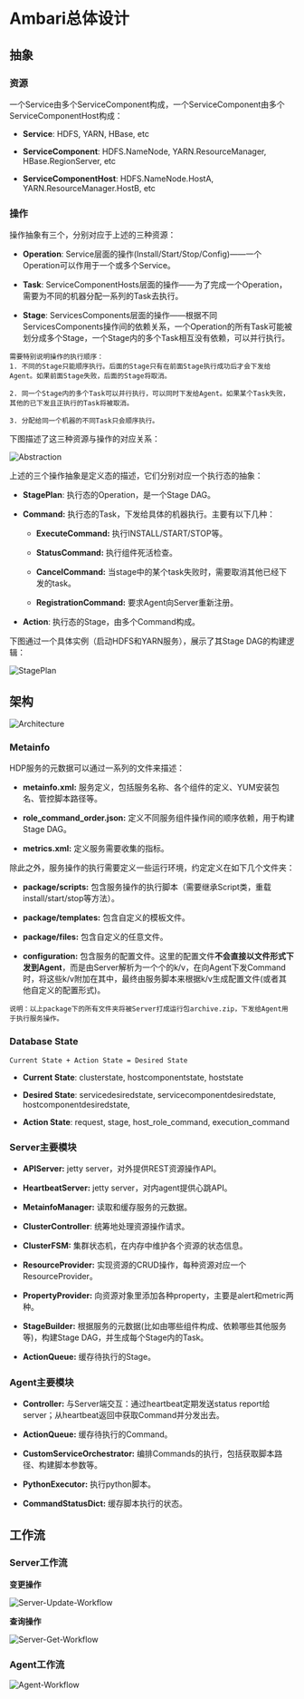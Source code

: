 
# Ambari总体设计

## 抽象

### 资源

一个Service由多个ServiceComponent构成，一个ServiceComponent由多个ServiceComponentHost构成：

- **Service**: HDFS, YARN, HBase, etc

- **ServiceComponent**: HDFS.NameNode, YARN.ResourceManager, HBase.RegionServer, etc

- **ServiceComponentHost**: HDFS.NameNode.HostA, YARN.ResourceManager.HostB, etc

### 操作

操作抽象有三个，分别对应于上述的三种资源：

- **Operation**: Service层面的操作(Install/Start/Stop/Config)——一个Operation可以作用于一个或多个Service。

- **Task**: ServiceComponentHosts层面的操作——为了完成一个Operation，需要为不同的机器分配一系列的Task去执行。

- **Stage**: ServicesComponents层面的操作——根据不同ServicesComponents操作间的依赖关系，一个Operation的所有Task可能被划分成多个Stage，一个Stage内的多个Task相互没有依赖，可以并行执行。

```
需要特别说明操作的执行顺序：
1. 不同的Stage只能顺序执行。后面的Stage只有在前面Stage执行成功后才会下发给Agent。如果前面Stage失败，后面的Stage将取消。

2. 同一个Stage内的多个Task可以并行执行，可以同时下发给Agent。如果某个Task失败，其他的已下发且正执行的Task将被取消。

3. 分配给同一个机器的不同Task只会顺序执行。
```

下图描述了这三种资源与操作的对应关系：

![Abstraction][1]

  [1]: ../img/ambari-concepts.png

上述的三个操作抽象是定义态的描述，它们分别对应一个执行态的抽象：

- **StagePlan**: 执行态的Operation，是一个Stage DAG。

- **Command:** 执行态的Task，下发给具体的机器执行。主要有以下几种：
  
	- **ExecuteCommand:** 执行INSTALL/START/STOP等。

	- **StatusCommand:** 执行组件死活检查。

	- **CancelCommand:** 当stage中的某个task失败时，需要取消其他已经下发的task。

	- **RegistrationCommand:** 要求Agent向Server重新注册。

- **Action**: 执行态的Stage，由多个Command构成。

下图通过一个具体实例（启动HDFS和YARN服务），展示了其Stage DAG的构建逻辑：

![StagePlan][6]

  [6]: ../img/ambari-stageplan.png

## 架构

![Architecture][2]

  [2]: ../img/ambari-arch.png

### Metainfo

HDP服务的元数据可以通过一系列的文件来描述：

- **metainfo.xml:** 服务定义，包括服务名称、各个组件的定义、YUM安装包名、管控脚本路径等。

- **role_command_order.json:** 定义不同服务组件操作间的顺序依赖，用于构建Stage DAG。

- **metrics.xml:** 定义服务需要收集的指标。

除此之外，服务操作的执行需要定义一些运行环境，约定定义在如下几个文件夹：

- **package/scripts:** 包含服务操作的执行脚本（需要继承Script类，重载install/start/stop等方法）。

- **package/templates:** 包含自定义的模板文件。

- **package/files:** 包含自定义的任意文件。

- **configuration:** 包含服务的配置文件。这里的配置文件**不会直接以文件形式下发到Agent**，而是由Server解析为一个个的k/v，在向Agent下发Command时，将这些k/v附加在其中，最终由服务脚本来根据k/v生成配置文件(或者其他自定义的配置形式)。

```
说明：以上package下的所有文件夹将被Server打成运行包archive.zip，下发给Agent用于执行服务操作。
```

### Database State

	Current State + Action State = Desired State

- **Current State**: clusterstate, hostcomponentstate, hoststate

- **Desired State**: servicedesiredstate, servicecomponentdesiredstate, hostcomponentdesiredstate, 

- **Action State**: request, stage, host_role_command, execution_command

### Server主要模块

- **APIServer:** jetty server，对外提供REST资源操作API。

- **HeartbeatServer:** jetty server，对内agent提供心跳API。

- **MetainfoManager:** 读取和缓存服务的元数据。

- **ClusterController**: 统筹地处理资源操作请求。

- **ClusterFSM:** 集群状态机，在内存中维护各个资源的状态信息。
 
- **ResourceProvider:** 实现资源的CRUD操作，每种资源对应一个ResourceProvider。

- **PropertyProvider:** 向资源对象里添加各种property，主要是alert和metric两种。

- **StageBuilder:** 根据服务的元数据(比如由哪些组件构成、依赖哪些其他服务等)，构建Stage DAG，并生成每个Stage内的Task。

- **ActionQueue:** 缓存待执行的Stage。

### Agent主要模块

- **Controller:** 与Server端交互：通过heartbeat定期发送status report给server；从heartbeat返回中获取Command并分发出去。

- **ActionQueue:** 缓存待执行的Command。

- **CustomServiceOrchestrator:** 编排Commands的执行，包括获取脚本路径、构建脚本参数等。

- **PythonExecutor:** 执行python脚本。

- **CommandStatusDict:** 缓存脚本执行的状态。

## 工作流

### Server工作流

**变更操作**

![Server-Update-Workflow][3]

  [3]: ../img/server-update-workflow.png

**查询操作**

![Server-Get-Workflow][4]

  [4]: ../img/server-get-workflow.png

### Agent工作流

![Agent-Workflow][5]

  [5]: ../img/agent-workflow.png
